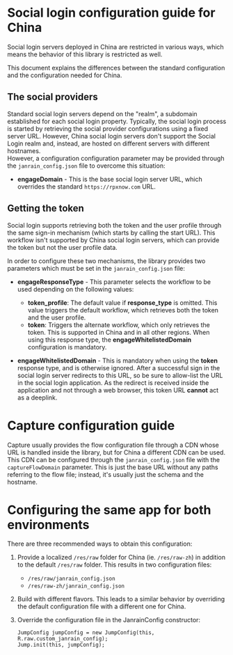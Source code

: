 # Social login configuration guide for China
Social login servers deployed in China are restricted in various ways,
which means the behavior of this library is restricted as well.

This document explains the differences between the standard
configuration and the configuration needed for China.

## The social providers
Standard social login servers depend on the "realm", a subdomain
established for each social login property. Typically, the social login
process is started by retrieving the social provider configurations
using a fixed server URL. However, China social login servers don't
support the Social Login realm and, instead, are hosted on different
servers with different hostnames.  
However, a configuration configuration parameter may be provided
through the `janrain_config.json` file to overcome this situation:
* **engageDomain** - This is the base social login server URL, which
overrides the standard `https://rpxnow.com` URL.

## Getting the token
Social login supports retrieving both the token and the user profile
through the same sign-in mechanism (which starts by calling the start
URL). This workflow isn't supported by China social login servers, which
can provide the token but not the user profile data.

In order to configure these two mechanisms, the library provides two
parameters which must be set in the `janrain_config.json` file:
* **engageResponseType** - This parameter selects the workflow to
be used depending on the following values:
  * **token_profile**: The default value if **response_type** is
omitted. This value triggers the default workflow, which retrieves
both the token and the user profile.
  * **token**: Triggers the alternate workflow, which only retrieves the
token. This is supported in China and in all other regions. When
using this response type, the **engageWhitelistedDomain** configuration
is mandatory.

* **engageWhitelistedDomain** - This is mandatory when using the
**token** response type, and is otherwise ignored. After a successful
sign in the social login server redirects to this URL, so be sure
to allow-list the URL in the social login application.
As the redirect is received inside the application and not through a
web browser, this token URL **cannot** act as a deeplink.

# Capture configuration guide
Capture usually provides the flow configuration file through a CDN whose
URL is handled inside the library, but for China a different CDN can be
used.
This CDN can be configured through the `janrain_config.json` file with
the `captureFlowDomain` parameter. This is just the base URL without
any paths referring to the flow file; instead, it's usually just the
schema and the hostname.

# Configuring the same app for both environments
There are three recommended ways to obtain this configuration:

1. Provide a localized `/res/raw` folder for China (ie. `/res/raw-zh`)
in addition to the default `/res/raw` folder. This results in two
configuration files:
    * `/res/raw/janrain_config.json`
    * `/res/raw-zh/janrain_config.json`

2. Build with different flavors. This leads to a similar behavior by
overriding the default configuration file with a different one for
China.

3. Override the configuration file in the JanrainConfig constructor:
    ```
    JumpConfig jumpConfig = new JumpConfig(this, R.raw.custom_janrain_config);
    Jump.init(this, jumpConfig); 
    ```

